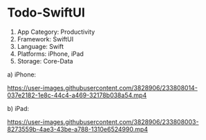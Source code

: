 # Todo-SwiftUI

1. App Category: Productivity
2. Framework: SwiftUI
3. Language: Swift
4. Platforms: iPhone, iPad
5. Storage: Core-Data

a) iPhone:

https://user-images.githubusercontent.com/3828906/233808014-037e2182-1e8c-44c4-a469-32178b038a54.mp4


b) iPad:

https://user-images.githubusercontent.com/3828906/233808003-8273559b-4ae3-43be-a788-1310e6524990.mp4
